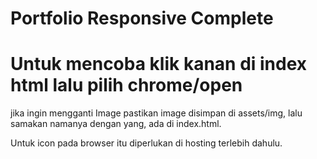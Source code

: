 # Portfolio Responsive Complete
# Untuk mencoba klik kanan di index html lalu pilih chrome/open

jika ingin mengganti Image pastikan image disimpan di assets/img, lalu samakan namanya dengan yang,
ada di index.html.

Untuk icon pada browser itu diperlukan di hosting terlebih dahulu.
